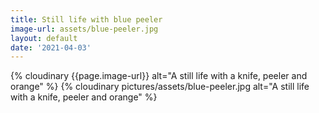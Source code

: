 ```yaml
---
title: Still life with blue peeler
image-url: assets/blue-peeler.jpg
layout: default
date: '2021-04-03'
---
```


<div>
{% cloudinary {{page.image-url}} alt="A still life with a knife, peeler and orange" %}
{% cloudinary pictures/assets/blue-peeler.jpg alt="A still life with a knife, peeler and orange" %}
</div>